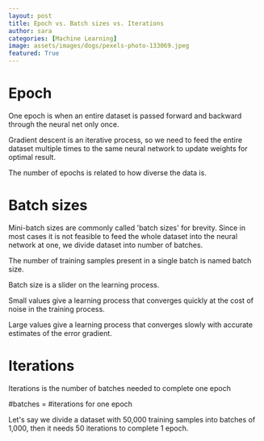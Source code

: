 ```yaml
---
layout: post
title: Epoch vs. Batch sizes vs. Iterations
author: sara
categories: [Machine Learning]
image: assets/images/dogs/pexels-photo-133069.jpeg
featured: True
---
```

# Epoch 

 

One epoch is when an entire dataset is passed forward and backward through the neural net only once.  

 

Gradient descent is an iterative process, so we need to feed the entire dataset multiple times to the same neural network to update weights for optimal result. 

 

The number of epochs is related to how diverse the data is. 

 

# Batch sizes 

 

Mini-batch sizes are commonly called 'batch sizes' for brevity. Since in most cases it is not feasible to feed the whole dataset into the neural network at one, we divide dataset into number of batches. 

 

The number of training samples present in a single batch is named batch size. 

 

Batch size is a slider on the learning process. 

Small values give a learning process that converges quickly at the cost of noise in the training process. 

Large values give a learning process that converges slowly with accurate estimates of the error gradient. 

 

 

# Iterations 

 

Iterations is the number of batches needed to complete one epoch 

 

#batches = #iterations for one epoch 

 

Let's say we divide a dataset with 50,000 training samples into batches of 1,000, then it needs 50 iterations to complete 1 epoch. 